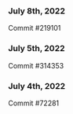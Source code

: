 ### July 8th, 2022

Commit #219101

### July 5th, 2022

Commit #314353


### July 4th, 2022

Commit #72281
